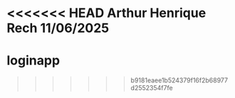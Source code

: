<<<<<<< HEAD
Arthur Henrique Rech
11/06/2025
=======
# loginapp
>>>>>>> b9181eaee1b524379f16f2b68977d2552354f7fe
